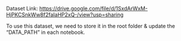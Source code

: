 Dataset Link: https://drive.google.com/file/d/1SxdArWxM-HjPKCSnkWw8f2faIaHP2xQ-/view?usp=sharing

To use this dataset, we need to store it in the root folder & update the “DATA_PATH” in each notebook.
